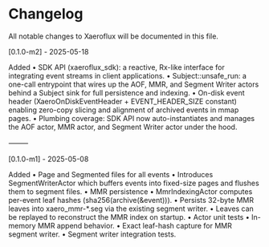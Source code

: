 # Changelog

All notable changes to Xaeroflux will be documented in this file.

[0.1.0-m2] - 2025-05-18

Added
• SDK API (xaeroflux_sdk): a reactive, Rx-like interface for integrating event streams in client applications.
• Subject::unsafe_run: a one-call entrypoint that wires up the AOF, MMR, and Segment Writer actors behind a Subject sink for full persistence and indexing.
• On-disk event header (XaeroOnDiskEventHeader + EVENT_HEADER_SIZE constant) enabling zero-copy slicing and alignment of archived events in mmap pages.
• Plumbing coverage: SDK API now auto-instantiates and manages the AOF actor, MMR actor, and Segment Writer actor under the hood.

⸻

[0.1.0-m1] - 2025-05-08

Added
 • Page and Segmented files for all events
 • Introduces SegmentWriterActor which buffers events into fixed-size pages and flushes them to segment files.
 • MMR persistence
 • MmrIndexingActor computes per-event leaf hashes (sha256(archive(&event))).
 • Persists 32-byte MMR leaves into xaero_mmr-*.seg via the existing segment writer.
 • Leaves can be replayed to reconstruct the MMR index on startup.
 • Actor unit tests
 • In-memory MMR append behavior.
 • Exact leaf-hash capture for MMR segment writer.
 • Segment writer integration tests.